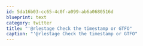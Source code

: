 ```yaml
---
id: 5da16b03-cc65-4c0f-a099-ab6a0680516d
blueprint: text
category: twitter
title: "'@rlestage Check the timestamp or GTFO"
caption: "'@rlestage Check the timestamp or GTFO"
---
```

